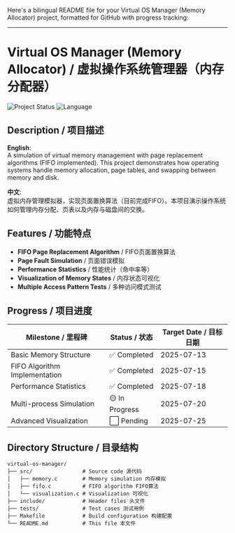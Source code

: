 Here's a bilingual README file for your Virtual OS Manager (Memory Allocator) project, formatted for GitHub with progress tracking:

---

# Virtual OS Manager (Memory Allocator) / 虚拟操作系统管理器（内存分配器）

![Project Status](https://img.shields.io/badge/status-in%20development-yellow) 
![Language](https://img.shields.io/badge/language-C%2FC%2B%2B-blue)

## Description / 项目描述

**English**:  
A simulation of virtual memory management with page replacement algorithms (FIFO implemented). This project demonstrates how operating systems handle memory allocation, page tables, and swapping between memory and disk.

**中文**:  
虚拟内存管理模拟器，实现页面置换算法（目前完成FIFO）。本项目演示操作系统如何管理内存分配、页表以及内存与磁盘间的交换。

## Features / 功能特点

- **FIFO Page Replacement Algorithm** / FIFO页面置换算法
- **Page Fault Simulation** / 页面错误模拟
- **Performance Statistics** / 性能统计（命中率等）
- **Visualization of Memory States** / 内存状态可视化
- **Multiple Access Pattern Tests** / 多种访问模式测试

## Progress / 项目进度

| Milestone / 里程碑            | Status / 状态 | Target Date / 目标日期 |
| ----------------------------- | ------------- | ---------------------- |
| Basic Memory Structure        | ✅ Completed   | 2025-07-13             |
| FIFO Algorithm Implementation | ✅ Completed   | 2025-07-15             |
| Performance Statistics        | ✅ Completed   | 2025-07-18             |
| Multi-process Simulation      | 🟡 In Progress | 2025-07-20             |
| Advanced Visualization        | ⬜ Pending     | 2025-07-25             |

## Directory Structure / 目录结构

```
virtual-os-manager/
├── src/                # Source code 源代码
│   ├── memory.c        # Memory simulation 内存模拟
│   ├── fifo.c          # FIFO algorithm FIFO算法
│   └── visualization.c # Visualization 可视化
├── include/            # Header files 头文件
├── tests/              # Test cases 测试用例
├── Makefile            # Build configuration 构建配置
└── README.md           # This file 本文件
```
